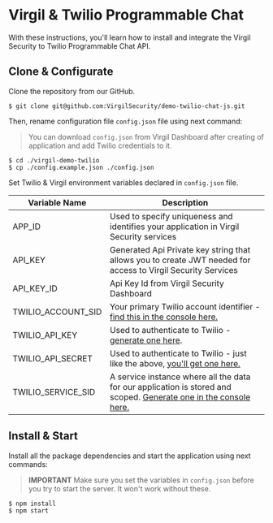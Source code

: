# Virgil & Twilio Programmable Chat

With these instructions, you'll learn how to install and integrate the Virgil Security to Twilio Programmable Chat API.

## Clone & Configurate

Clone the repository from our GitHub.

```
$ git clone git@github.com:VirgilSecurity/demo-twilio-chat-js.git
```

Then, rename configuration file ```config.json``` file using next command:

> You can download `config.json` from Virgil Dashboard after creating of application and add Twilio credentials to it.

```
$ cd ./virgil-demo-twilio
$ cp ./config.example.json ./config.json
```

Set Twilio & Virgil environment variables declared in `config.json` file.

| Variable Name                     | Description                    |
|-----------------------------------|--------------------------------|
| APP_ID                   | Used to specify uniqueness and identifies your application in Virgil Security services |
| API_KEY                  | Generated Api Private key string that allows you to create JWT needed for access to Virgil Security Services |
| API_KEY_ID               | Api Key Id from Virgil Security Dashboard |
| TWILIO_ACCOUNT_SID                | Your primary Twilio account identifier - [find this in the console here.](https://www.twilio.com/console)        |
| TWILIO_API_KEY                    | Used to authenticate to Twilio - [generate one here](https://www.twilio.com/console/chat/runtime/api-keys). |
| TWILIO_API_SECRET                 | Used to authenticate to Twilio - just like the above, [you'll get one here.](https://www.twilio.com/console/chat/runtime/api-keys) |
| TWILIO_SERVICE_SID            | A service instance where all the data for our application is stored and scoped. [Generate one in the console here.](https://www.twilio.com/console/chat/dashboard) |

## Install & Start

Install all the package dependencies and start the application using next commands:

> **IMPORTANT** Make sure you set the variables in `config.json` before you try to start the server. It won't work without these.

```
$ npm install
$ npm start
```
